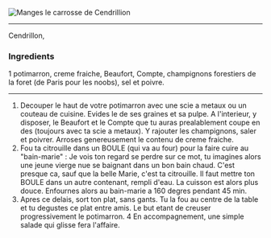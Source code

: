 <markdown>

![Manges le carrosse de Cendrillion]()

---

Cendrillon,

### Ingredients
1 potimarron, creme fraiche, Beaufort, Compte, champignons forestiers de la foret (de Paris pour les noobs), sel et poivre.

---

1. Decouper le haut de votre potimarron avec une scie a metaux ou un couteau de cuisine. Evides le de ses graines et sa pulpe. A l'interieur, y disposer, le Beaufort et le Compte que tu auras prealablement coupe en des (toujours avec ta scie a metaux). Y rajouter les champignons, saler et poivrer. Arroses genereusement le contenu de creme fraiche.
2. Fou ta citrouille dans un BOULE (qui va au four) pour la faire cuire au "bain-marie" : Je vois ton regard se perdre sur ce mot, tu imagines alors une jeune vierge nue se baignant dans un bon bain chaud. C'est presque ca, sauf que la belle Marie, c'est ta citrouille. Il faut mettre ton BOULE dans un autre contenant, rempli d'eau. La cuisson est alors plus douce. Enfournes alors au bain-marie a 160 degres pendant 45 min.
3. Apres ce delais, sort ton plat, sans gants. Tu la fou au centre de la table et tu degustes ce plat entre amis. Le but etant de creuser progressivement le potimarron.
4 En accompagnement, une simple salade qui glisse fera l'affaire.

</markdown>